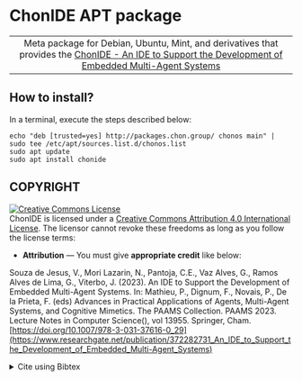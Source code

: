 # ChonIDE APT package

||
|:--:|
|Meta package for Debian, Ubuntu, Mint, and derivatives that provides the [ChonIDE - An IDE to Support the Development of Embedded Multi-Agent Systems](https://github.com/chon-group/chonIDE)|


## How to install?

In a terminal, execute the steps described below:

```console
echo "deb [trusted=yes] http://packages.chon.group/ chonos main" | sudo tee /etc/apt/sources.list.d/chonos.list
sudo apt update
sudo apt install chonide
```


## COPYRIGHT
<a rel="license" href="http://creativecommons.org/licenses/by/4.0/"><img alt="Creative Commons License" style="border-width:0" src="https://i.creativecommons.org/l/by/4.0/88x31.png" /></a><br />ChonIDE is licensed under a <a rel="license" href="http://creativecommons.org/licenses/by/4.0/">Creative Commons Attribution 4.0 International License</a>. The licensor cannot revoke these freedoms as long as you follow the license terms:

* __Attribution__ — You must give __appropriate credit__ like below:

Souza de Jesus, V., Mori Lazarin, N., Pantoja, C.E., Vaz Alves, G., Ramos Alves de Lima, G., Viterbo, J. (2023). An IDE to Support the Development of Embedded Multi-Agent Systems. In: Mathieu, P., Dignum, F., Novais, P., De la Prieta, F. (eds) Advances in Practical Applications of Agents, Multi-Agent Systems, and Cognitive Mimetics. The PAAMS Collection. PAAMS 2023. Lecture Notes in Computer Science(), vol 13955. Springer, Cham. [https://doi.org/10.1007/978-3-031-37616-0_29](https://www.researchgate.net/publication/372282731_An_IDE_to_Support_the_Development_of_Embedded_Multi-Agent_Systems)

<details>
<summary> Cite using Bibtex </summary>

```
@InProceedings{chonIDE,
author="Souza de Jesus, Vinicius and Mori Lazarin, Nilson and Pantoja, Carlos Eduardo and Vaz Alves, Gleifer and Ramos Alves de Lima, Gabriel
and Viterbo, Jose",
editor="Mathieu, Philippe and Dignum, Frank and Novais, Paulo and De la Prieta, Fernando",
title="An IDE to Support the Development of Embedded Multi-Agent Systems",
booktitle="Advances in Practical Applications of Agents, Multi-Agent Systems, and Cognitive Mimetics. The PAAMS Collection",
year="2023",
publisher="Springer Nature Switzerland",
address="Cham",
pages="346--358",
isbn="978-3-031-37616-0",
doi="10.1007/978-3-031-37616-0_29"
}
```

</details>